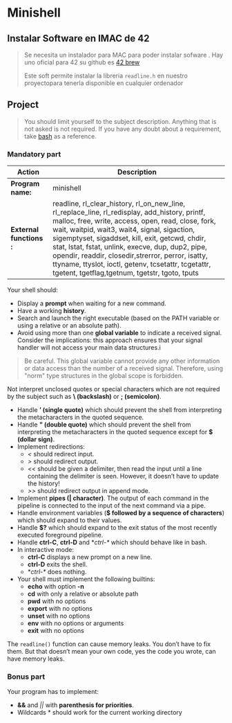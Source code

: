 # Minishell

## Instalar Software en IMAC de 42

> Se necesita un instalador para MAC para poder instalar sofware . Hay uno oficial para 42 su github es [42 brew](https://github.com/42School/brew)
>
> Este soft permite instalar la libreria `readline.h` en nuestro proyectopara tenerla disponible en cualquier ordenador


## Project

> You should limit yourself to the subject description. Anything that
is not asked is not required.
> If you have any doubt about a requirement, take [bash](https://www.gnu.org/savannah-checkouts/gnu/bash/manual/) as a reference.

### Mandatory part

| Action | Description |
| ----   | ---- |
| **Program name:**        |  minishell |
| **External functions :** | readline, rl_clear_history, rl_on_new_line, rl_replace_line, rl_redisplay, add_history, printf, malloc, free, write, access, open, read, close, fork, wait, waitpid, wait3, wait4, signal, sigaction, sigemptyset, sigaddset, kill, exit, getcwd, chdir, stat, lstat, fstat, unlink, execve, dup, dup2, pipe, opendir, readdir, closedir,strerror, perror, isatty, ttyname, ttyslot, ioctl, getenv, tcsetattr, tcgetattr, tgetent, tgetflag,tgetnum, tgetstr, tgoto, tputs |

Your shell should:
- Display a **prompt** when waiting for a new command.
- Have a working **history**.
- Search and launch the right executable (based on the PATH variable or using a relative or an absolute path).
- Avoid using more than one **global variable** to indicate a received signal. Consider the implications: this approach ensures that your signal handler will not access your main data structures.i

> Be careful. This global variable cannot provide any other information or data access than the number of a received signal.
> Therefore, using "norm" type structures in the global scope is forbidden.

Not interpret unclosed quotes or special characters which are not required by the subject such as **\ (backslash)** or **; (semicolon)**.
- Handle **’ (single quote)** which should prevent the shell from interpreting the metacharacters in the quoted sequence.
- Handle **" (double quote)** which should prevent the shell from interpreting the metacharacters in the quoted sequence except for **$ (dollar sign)**.
- Implement redirections:
	- *<* should redirect input.
	- *>* should redirect output.
	- *<<* should be given a delimiter, then read the input until a line containing the delimiter is seen. However, it doesn’t have to update the history!
	- *>>* should redirect output in append mode.
- Implement **pipes (| character)**. The output of each command in the pipeline is connected to the input of the next command via a pipe.
-	Handle environment variables (**$ followed by a sequence of characters**) which should expand to their values.
-	Handle **$?** which should expand to the exit status of the most recently executed foreground pipeline.
- Handle **ctrl-C**, **ctrl-D** and **ctrl-\** which should behave like in bash.
- In interactive mode:
	- **ctrl-C** displays a new prompt on a new line.
	- **ctrl-D** exits the shell.
	- **ctrl-\** does nothing.
- Your shell must implement the following builtins:
	- **echo** with option **-n**
	- **cd** with only a relative or absolute path
	- **pwd** with no options
	- **export** with no options
	- **unset** with no options
	- **env** with no options or arguments
	- **exit** with no options

The `readline()` function can cause memory leaks. You don’t have to fix them. But that doesn’t mean your own code, yes the code you wrote, can have memory leaks.

### Bonus part

Your program has to implement:

- **&&** and *||* with **parenthesis for priorities**.
- Wildcards * should work for the current working directory
